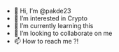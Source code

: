 - 👋 Hi, I’m @pakde23
- 👀 I’m interested in Crypto
- 🌱 I’m currently learning this
- 💞️ I’m looking to collaborate on me
- 📫 How to reach me ?!

<!---
pakde23/pakde23 is a ✨ special ✨ repository because its `README.md` (this file) appears on your GitHub profile.
You can click the Preview link to take a look at your changes.
--->
